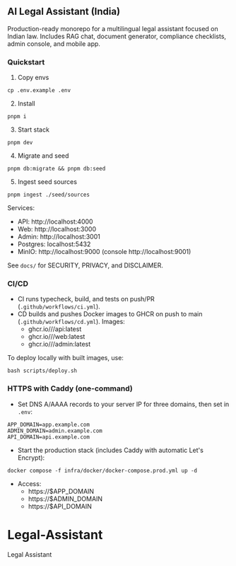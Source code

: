 ## AI Legal Assistant (India)

Production-ready monorepo for a multilingual legal assistant focused on Indian law. Includes RAG chat, document generator, compliance checklists, admin console, and mobile app.

### Quickstart

1. Copy envs
```
cp .env.example .env
```

2. Install
```
pnpm i
```

3. Start stack
```
pnpm dev
```

4. Migrate and seed
```
pnpm db:migrate && pnpm db:seed
```

5. Ingest seed sources
```
pnpm ingest ./seed/sources
```

Services:
- API: http://localhost:4000
- Web: http://localhost:3000
- Admin: http://localhost:3001
- Postgres: localhost:5432
- MinIO: http://localhost:9000 (console http://localhost:9001)

See `docs/` for SECURITY, PRIVACY, and DISCLAIMER.

### CI/CD

- CI runs typecheck, build, and tests on push/PR (`.github/workflows/ci.yml`).
- CD builds and pushes Docker images to GHCR on push to main (`.github/workflows/cd.yml`).
  Images:
  - ghcr.io/<owner>/<repo>/api:latest
  - ghcr.io/<owner>/<repo>/web:latest
  - ghcr.io/<owner>/<repo>/admin:latest

To deploy locally with built images, use:
```
bash scripts/deploy.sh
```

### HTTPS with Caddy (one-command)

- Set DNS A/AAAA records to your server IP for three domains, then set in `.env`:
```
APP_DOMAIN=app.example.com
ADMIN_DOMAIN=admin.example.com
API_DOMAIN=api.example.com
```
- Start the production stack (includes Caddy with automatic Let's Encrypt):
```
docker compose -f infra/docker/docker-compose.prod.yml up -d
```
- Access:
  - https://$APP_DOMAIN
  - https://$ADMIN_DOMAIN
  - https://$API_DOMAIN

# Legal-Assistant
Legal Assistant
